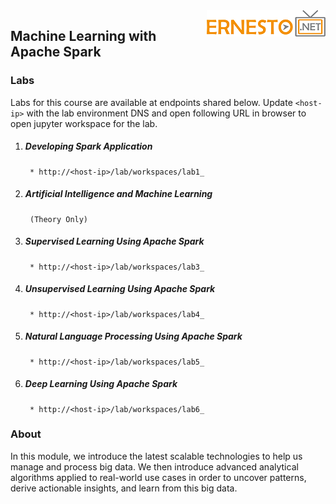 <img align="right" src="./logo.png">

<h2><span style="color:red;"></span>Machine Learning with Apache Spark</h2>

### Labs

Labs for this course are available at endpoints shared below. Update `<host-ip>` with the lab environment DNS and open following URL in browser to open jupyter workspace for the lab.

1. ##### Developing Spark Application
		* http://<host-ip>/lab/workspaces/lab1_
2. ##### Artificial Intelligence and Machine Learning 
		(Theory Only)
3. ##### Supervised Learning Using Apache Spark
		* http://<host-ip>/lab/workspaces/lab3_
4. ##### Unsupervised Learning Using Apache Spark
		* http://<host-ip>/lab/workspaces/lab4_
5. ##### Natural Language Processing Using Apache Spark
		* http://<host-ip>/lab/workspaces/lab5_
6. ##### Deep Learning Using Apache Spark
		* http://<host-ip>/lab/workspaces/lab6_

### About
In this module, we introduce the latest scalable technologies to help us manage and process big data. We then introduce advanced analytical algorithms applied to real-world use cases in order to uncover patterns, derive actionable insights, and learn from this big data.